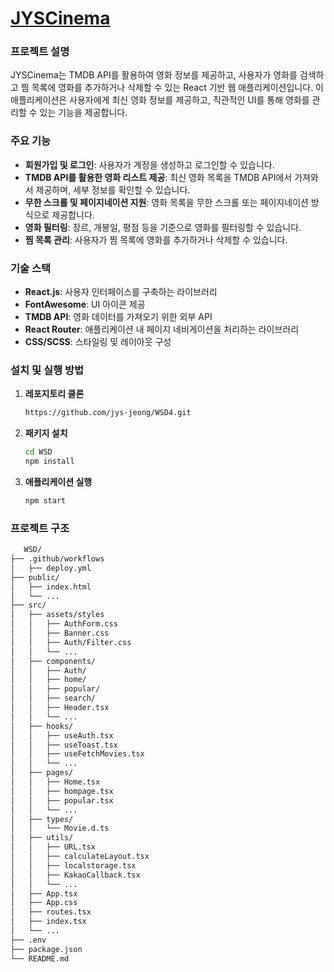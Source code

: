 # [JYSCinema]()

### 프로젝트 설명

JYSCinema는 TMDB API를 활용하여 영화 정보를 제공하고, 사용자가 영화를 검색하고 찜 목록에 영화를 추가하거나 삭제할 수 있는 React 기반 웹 애플리케이션입니다. 이 애플리케이션은 사용자에게 최신 영화 정보를 제공하고, 직관적인 UI를 통해 영화를 관리할 수 있는 기능을 제공합니다.

### 주요 기능

- **회원가입 및 로그인**: 사용자가 계정을 생성하고 로그인할 수 있습니다.
- **TMDB API를 활용한 영화 리스트 제공**: 최신 영화 목록을 TMDB API에서 가져와서 제공하며, 세부 정보를 확인할 수 있습니다.
- **무한 스크롤 및 페이지네이션 지원**: 영화 목록을 무한 스크롤 또는 페이지네이션 방식으로 제공합니다.
- **영화 필터링**: 장르, 개봉일, 평점 등을 기준으로 영화를 필터링할 수 있습니다.
- **찜 목록 관리**: 사용자가 찜 목록에 영화를 추가하거나 삭제할 수 있습니다.

### 기술 스택

- **React.js**: 사용자 인터페이스를 구축하는 라이브러리
- **FontAwesome**: UI 아이콘 제공
- **TMDB API**: 영화 데이터를 가져오기 위한 외부 API
- **React Router**: 애플리케이션 내 페이지 네비게이션을 처리하는 라이브러리
- **CSS/SCSS**: 스타일링 및 레이아웃 구성

### 설치 및 실행 방법

1. **레포지토리 클론**
   ```bash
   https://github.com/jys-jeong/WSD4.git
   ```
2. **패키지 설치**
   ```bash
   cd WSD
   npm install
   ```
3. **애플리케이션 실행**
   ```bash
   npm start
   ```

### 프로젝트 구조

```bash
   WSD/
├── .github/workflows
│   ├── deploy.yml
├── public/
│   ├── index.html
│   └── ...
├── src/
│   ├── assets/styles
│   │   ├── AuthForm.css
│   │   ├── Banner.css
│   │   ├── Auth/Filter.css
│   │   └── ...
│   ├── components/
│   │   ├── Auth/
│   │   ├── home/
│   │   ├── popular/
│   │   ├── search/
│   │   ├── Header.tsx
│   │   └── ...
│   ├── hooks/
│   │   ├── useAuth.tsx
│   │   ├── useToast.tsx
│   │   ├── useFetchMovies.tsx
│   │   └── ...
│   ├── pages/
│   │   ├── Home.tsx
│   │   ├── hompage.tsx
│   │   ├── popular.tsx
│   │   └── ...
│   ├── types/
│   │   └── Movie.d.ts
│   ├── utils/
│   │   ├── URL.tsx
│   │   ├── calculateLayout.tsx
│   │   ├── localstorage.tsx
│   │   ├── KakaoCallback.tsx
│   │   └── ...
│   ├── App.tsx
│   ├── App.css
│   ├── routes.tsx
│   ├── index.tsx
│   └── ...
├── .env
├── package.json
└── README.md
```
